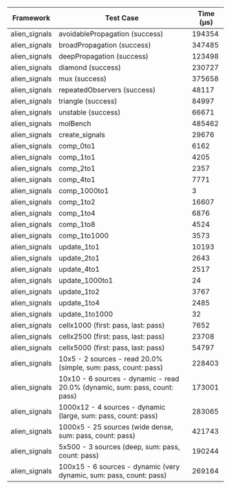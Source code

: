 | Framework | Test Case | Time (μs) |
| --- | --- | --- |
| alien_signals | avoidablePropagation (success) | 194354 |
| alien_signals | broadPropagation (success) | 347485 |
| alien_signals | deepPropagation (success) | 123498 |
| alien_signals | diamond (success) | 230727 |
| alien_signals | mux (success) | 375658 |
| alien_signals | repeatedObservers (success) | 48117 |
| alien_signals | triangle (success) | 84997 |
| alien_signals | unstable (success) | 66671 |
| alien_signals | molBench | 485462 |
| alien_signals | create_signals | 29676 |
| alien_signals | comp_0to1 | 6162 |
| alien_signals | comp_1to1 | 4205 |
| alien_signals | comp_2to1 | 2357 |
| alien_signals | comp_4to1 | 7771 |
| alien_signals | comp_1000to1 | 3 |
| alien_signals | comp_1to2 | 16607 |
| alien_signals | comp_1to4 | 6876 |
| alien_signals | comp_1to8 | 4524 |
| alien_signals | comp_1to1000 | 3573 |
| alien_signals | update_1to1 | 10193 |
| alien_signals | update_2to1 | 2643 |
| alien_signals | update_4to1 | 2517 |
| alien_signals | update_1000to1 | 24 |
| alien_signals | update_1to2 | 3767 |
| alien_signals | update_1to4 | 2485 |
| alien_signals | update_1to1000 | 32 |
| alien_signals | cellx1000 (first: pass, last: pass) | 7652 |
| alien_signals | cellx2500 (first: pass, last: pass) | 23708 |
| alien_signals | cellx5000 (first: pass, last: pass) | 54797 |
| alien_signals | 10x5 - 2 sources - read 20.0% (simple, sum: pass, count: pass) | 228403 |
| alien_signals | 10x10 - 6 sources - dynamic - read 20.0% (dynamic, sum: pass, count: pass) | 173001 |
| alien_signals | 1000x12 - 4 sources - dynamic (large, sum: pass, count: pass) | 283065 |
| alien_signals | 1000x5 - 25 sources (wide dense, sum: pass, count: pass) | 421743 |
| alien_signals | 5x500 - 3 sources (deep, sum: pass, count: pass) | 190244 |
| alien_signals | 100x15 - 6 sources - dynamic (very dynamic, sum: pass, count: pass) | 269164 |
